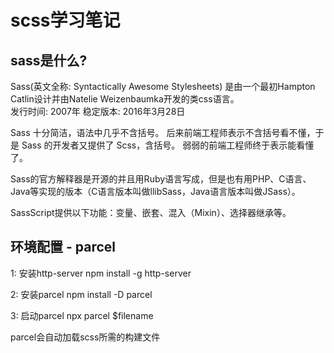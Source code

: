 # scss学习笔记

## sass是什么?
Sass(英文全称: Syntactically Awesome Stylesheets) 
是由一个最初Hampton Catlin设计并由Natelie Weizenbaumka开发的类css语言。  
发行时间: 2007年
稳定版本: 2016年3月28日

Sass 十分简洁，语法中几乎不含括号。
后来前端工程师表示不含括号看不懂，于是 Sass 的开发者又提供了 Scss，含括号。
弱弱的前端工程师终于表示能看懂了。

Sass的官方解释器是开源的并且用Ruby语言写成，但是也有用PHP、C语言、Java等实现的版本（C语言版本叫做llibSass，Java语言版本叫做JSass）。

SassScript提供以下功能：变量、嵌套、混入（Mixin）、选择器继承等。

## 环境配置 - parcel

1: 安装http-server
npm install -g http-server

2: 安装parcel
npm install -D parcel

3: 启动parcel
npx parcel $filename

parcel会自动加载scss所需的构建文件
